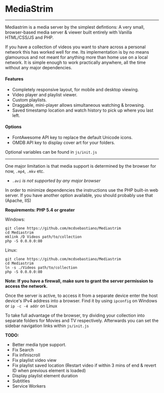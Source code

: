 # MediaStrim
---

Mediastrim is a media server by the simplest defintions: A very small, browser-based media server & viewer built entirely with Vanilla HTML/CSS/JS and PHP.

If you have a collection of videos you want to share across a personal network this has worked well for me. Its implementation is by no means glamourous and not meant for anything more than home use on a local network. It is simple enough to work practically anywhere, all the time without any major dependencies.

#### Features
- Completely responsive layout, for mobile and desktop viewing.
- Video player and playlist viewer.
- Custom playlists.
- Draggable, mini-player allows simultaneous watching & browsing.
- Saved timestamp location and watch history to pick up where you last left.

#### Options 
- FontAwesome API key to replace the default Unicode icons.
- OMDB API key to display cover art for your folders.


Optional variables can be found in `js/init.js`

--- 

One major limitation is that media support is determined by the browser for now, `.mp4`, `.mkv` etc. <br>
* <i>`.avi` is not supported by any major browser</i>

In order to minimize dependencies the instructions use the PHP built-in web server. If you have another option available, you should probably use that (Apache, IIS)

<b>Requirements: PHP 5.4 or greater</b>

Windows:
```code
git clone https://github.com/mcdsebastiano/Mediastrim
cd Mediastrim
mklink /D Videos path/to/collection
php -S 0.0.0.0:80
```
Linux:
```code
git clone https://github.com/mcdsebastiano/Mediastrim
cd Mediastrim
ln -s ./Videos path/to/collection
php -S 0.0.0.0:80
```
<b> Note: If you have a firewall, make sure to grant the server permission to access the network.</b>

Once the server is active, to access it from a separate device enter the host device's IPv4 address into a browser. Find it by using `ipconfig` on Windows or `ip -c -4 addr` on Linux

To take full advantage of the browser, try dividing your collection into separate folders for Movies and TV respectively. Afterwards you can set the sidebar navigation links within `js/init.js`

<b>TODO: </b>
- Better media type support.
- Fix Search
- Fix infiniscroll
- Fix playlist video view
- Fix playlist saved location (Restart video if within 3 mins of end & revert ID when previous element is loaded)
- Display playlist element duration
- Subtitles
- Service Workers
